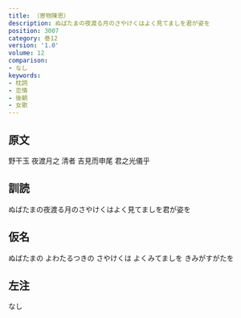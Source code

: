 ```yaml
---
title: （寄物陳思）
description: ぬばたまの夜渡る月のさやけくはよく見てましを君が姿を
position: 3007
category: 巻12
version: '1.0'
volume: 12
comparison:
- なし
keywords:
- 枕詞
- 恋情
- 後朝
- 女歌
---
```


## 原文

野干玉 夜渡月之 清者 吉見而申尾 君之光儀乎

## 訓読

ぬばたまの夜渡る月のさやけくはよく見てましを君が姿を

## 仮名

ぬばたまの よわたるつきの さやけくは よくみてましを きみがすがたを

## 左注

なし
